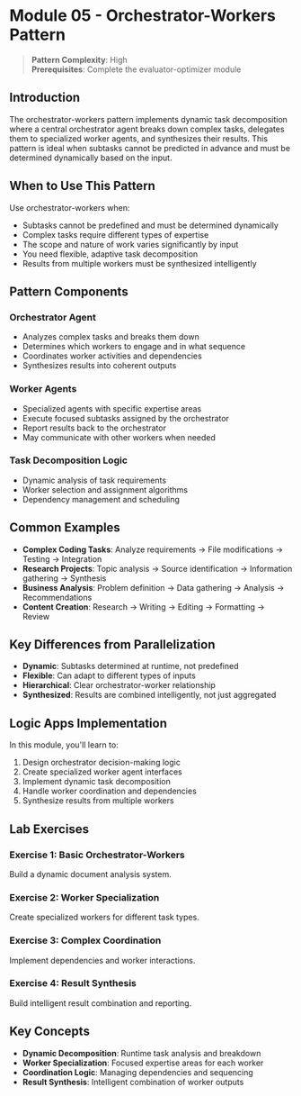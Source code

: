 # Module 05 - Orchestrator-Workers Pattern

> **Pattern Complexity**: High  
> **Prerequisites**: Complete the evaluator-optimizer module

## Introduction

The orchestrator-workers pattern implements dynamic task decomposition where a central orchestrator agent breaks down complex tasks, delegates them to specialized worker agents, and synthesizes their results. This pattern is ideal when subtasks cannot be predicted in advance and must be determined dynamically based on the input.

## When to Use This Pattern

Use orchestrator-workers when:
- Subtasks cannot be predefined and must be determined dynamically
- Complex tasks require different types of expertise
- The scope and nature of work varies significantly by input
- You need flexible, adaptive task decomposition
- Results from multiple workers must be synthesized intelligently

## Pattern Components

### Orchestrator Agent
- Analyzes complex tasks and breaks them down
- Determines which workers to engage and in what sequence
- Coordinates worker activities and dependencies
- Synthesizes results into coherent outputs

### Worker Agents
- Specialized agents with specific expertise areas
- Execute focused subtasks assigned by the orchestrator
- Report results back to the orchestrator
- May communicate with other workers when needed

### Task Decomposition Logic
- Dynamic analysis of task requirements
- Worker selection and assignment algorithms
- Dependency management and scheduling

## Common Examples

- **Complex Coding Tasks**: Analyze requirements → File modifications → Testing → Integration
- **Research Projects**: Topic analysis → Source identification → Information gathering → Synthesis
- **Business Analysis**: Problem definition → Data gathering → Analysis → Recommendations
- **Content Creation**: Research → Writing → Editing → Formatting → Review

## Key Differences from Parallelization

- **Dynamic**: Subtasks determined at runtime, not predefined
- **Flexible**: Can adapt to different types of inputs
- **Hierarchical**: Clear orchestrator-worker relationship
- **Synthesized**: Results are combined intelligently, not just aggregated

## Logic Apps Implementation

In this module, you'll learn to:
1. Design orchestrator decision-making logic
2. Create specialized worker agent interfaces
3. Implement dynamic task decomposition
4. Handle worker coordination and dependencies
5. Synthesize results from multiple workers

## Lab Exercises

### Exercise 1: Basic Orchestrator-Workers
Build a dynamic document analysis system.

### Exercise 2: Worker Specialization
Create specialized workers for different task types.

### Exercise 3: Complex Coordination
Implement dependencies and worker interactions.

### Exercise 4: Result Synthesis
Build intelligent result combination and reporting.

## Key Concepts

- **Dynamic Decomposition**: Runtime task analysis and breakdown
- **Worker Specialization**: Focused expertise areas for each worker
- **Coordination Logic**: Managing dependencies and sequencing
- **Result Synthesis**: Intelligent combination of worker outputs
